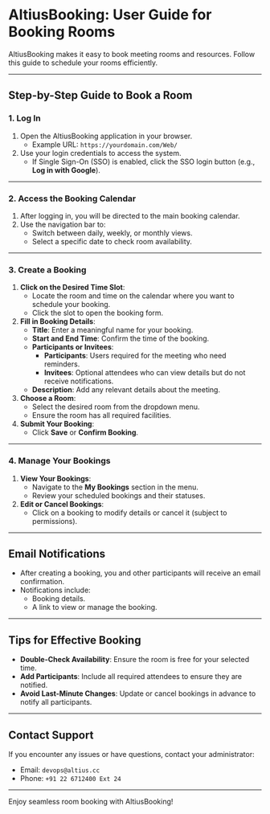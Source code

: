 # AltiusBooking: User Guide for Booking Rooms

AltiusBooking makes it easy to book meeting rooms and resources. Follow this guide to schedule your rooms efficiently.

---

## **Step-by-Step Guide to Book a Room**

### **1. Log In**
1. Open the AltiusBooking application in your browser.
   - Example URL: `https://yourdomain.com/Web/`
2. Use your login credentials to access the system.
   - If Single Sign-On (SSO) is enabled, click the SSO login button (e.g., **Log in with Google**).

---

### **2. Access the Booking Calendar**
1. After logging in, you will be directed to the main booking calendar.
2. Use the navigation bar to:
   - Switch between daily, weekly, or monthly views.
   - Select a specific date to check room availability.

---

### **3. Create a Booking**
1. **Click on the Desired Time Slot**:
   - Locate the room and time on the calendar where you want to schedule your booking.
   - Click the slot to open the booking form.
2. **Fill in Booking Details**:
   - **Title**: Enter a meaningful name for your booking.
   - **Start and End Time**: Confirm the time of the booking.
   - **Participants or Invitees**:
     - **Participants**: Users required for the meeting who need reminders.
     - **Invitees**: Optional attendees who can view details but do not receive notifications.
   - **Description**: Add any relevant details about the meeting.
3. **Choose a Room**:
   - Select the desired room from the dropdown menu.
   - Ensure the room has all required facilities.
4. **Submit Your Booking**:
   - Click **Save** or **Confirm Booking**.

---

### **4. Manage Your Bookings**
1. **View Your Bookings**:
   - Navigate to the **My Bookings** section in the menu.
   - Review your scheduled bookings and their statuses.
2. **Edit or Cancel Bookings**:
   - Click on a booking to modify details or cancel it (subject to permissions).

---

## **Email Notifications**
- After creating a booking, you and other participants will receive an email confirmation.
- Notifications include:
  - Booking details.
  - A link to view or manage the booking.

---

## **Tips for Effective Booking**
- **Double-Check Availability**: Ensure the room is free for your selected time.
- **Add Participants**: Include all required attendees to ensure they are notified.
- **Avoid Last-Minute Changes**: Update or cancel bookings in advance to notify all participants.

---

## **Contact Support**
If you encounter any issues or have questions, contact your administrator:
- Email: `devops@altius.cc`
- Phone: `+91 22 6712400 Ext 24`

---

Enjoy seamless room booking with AltiusBooking!
